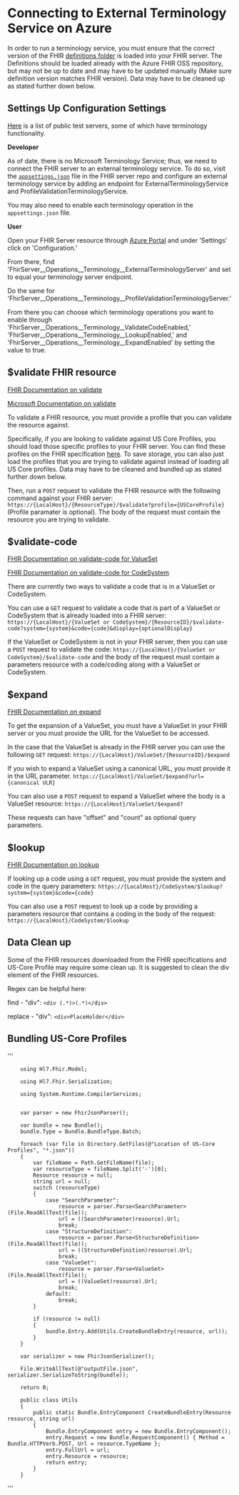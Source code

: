 # Connecting to External Terminology Service on Azure

In order to run a terminology service, you must ensure that the correct version of the FHIR [definitions folder](http://hl7.org/fhir/R4/downloads.html "definitions folder") is loaded into your FHIR server. The Definitions should be loaded already with the Azure FHIR OSS repository, but may not be up to date and may have to be updated manually (Make sure definition version matches FHIR version). Data may have to be cleaned up as stated further down below.

## Settings Up Configuration Settings

[Here](https://confluence.hl7.org/display/FHIR/Public+Test+Servers) is a list of public test servers, some of which have terminology functionality.

**Developer**

As of date, there is no Microsoft Terminology Service; thus, we need to connect the FHIR server to an external terminology service. To do so, visit the [`appsettings.json`](https://github.com/microsoft/fhir-server/blob/feature/terminologyservice/src/Microsoft.Health.Fhir.Shared.Web/appsettings.json) file in the FHIR server repo and configure an external terminology service by adding an endpoint for ExternalTerminologyService and ProfileValidationTerminologyService.

You may also need to enable each terminology operation in the `appsettings.json` file.

**User**

Open your FHIR Server resource through [Azure Portal](https://ms.portal.azure.com/#home) and under 'Settings' click on 'Configuration.'

From there, find 'FhirServer__Operations__Terminology__ExternalTerminologyServer' and set to equal your terminology server endpoint.

Do the same for 'FhirServer__Operations__Terminology__ProfileValidationTerminologyServer.'

From there you can choose which terminology operations you want to enable through 'FhirServer__Operations__Terminology__ValidateCodeEnabled,' 'FhirServer__Operations__Terminology__LookupEnabled,' and 'FhirServer__Operations__Terminology__ExpandEnabled' by setting the value to true.


## $validate FHIR resource
[FHIR Documentation on validate](https://www.hl7.org/fhir/validation.html)

[Microsoft Documentation on validate](https://docs.microsoft.com/en-us/azure/healthcare-apis/fhir/validation-against-profiles)


To validate a FHIR resource, you must provide a profile that you can validate the resource against. 

Specifically, if you are looking to validate against US Core Profiles, you should load those specific profiles to your FHIR server. You can find these profiles on the FHIR specification [here](http://hl7.org/fhir/us/core/history.html). To save storage, you can also just load the profiles that you are trying to validate against instead of loading all US Core profiles. Data may have to be cleaned and bundled up as stated further down below.

Then, run a `POST` request to validate the FHIR resource with the following command against your FHIR server: `https://{LocalHost}/{ResourceType}/$validate?profile={USCoreProfile}` (Profile paramater is optional). The body of the request must contain the resource you are trying to validate.

## $validate-code 
[FHIR Documentation on validate-code for ValueSet](https://www.hl7.org/fhir/valueset-operation-validate-code.html)

[FHIR Documentation on validate-code for CodeSystem](https://www.hl7.org/fhir/codesystem-operation-validate-code.html)

There are currently two ways to validate a code that is in a ValueSet or CodeSystem.

You can use a `GET` request to validate a code that is part of a ValueSet or CodeSystem that is already loaded into a FHIR server: `https://{LocalHost}/{ValueSet or CodeSystem}/{ResourceID}/$validate-code?system={system}&code={code}&display={optionalDisplay}`

If the ValueSet or CodeSystem is not in your FHIR server, then you can use a `POST` request to validate the code: `https://{LocalHost}/{ValueSet or CodeSystem}/$validate-code` and the body of the request must contain a parameters resource with a code/coding along with a ValueSet or CodeSystem.

## $expand
[FHIR Documentation on expand](https://www.hl7.org/fhir/valueset-operation-expand.html)

To get the expansion of a ValueSet, you must have a ValueSet in your FHIR server or you must provide the URL for the ValueSet to be accessed. 

In the case that the ValueSet is already in the FHIR server you can use the following `GET` request:
`https://{LocalHost}/ValueSet/{ResourceID}/$expand`

If you wish to expand a ValueSet using a canonical URL, you must provide it in the URL parameter.
`https://{LocalHost}/ValueSet/$expand?url={canonical ULR}`

You can also use a `POST` request to expand a ValueSet where the body is a ValueSet resource:
`https://{LocalHost}/ValueSet/$expand?`

These requests can have "offset" and "count" as optional query parameters.

## $lookup
[FHIR Documentation on lookup](https://www.hl7.org/fhir/codesystem-operation-lookup.html)

If looking up a code using a `GET` request, you must provide the system and code in the query parameters:
`https://{LocalHost}/CodeSystem/$lookup?system={system}&code={code}`

You can also use a `POST` request to look up a code by providing a parameters resource that contains a coding in the body of the request:
`https://{LocalHost}/CodeSystem/$lookup`

## Data Clean up

Some of the FHIR resources downloaded from the FHIR specifications and US-Core Profile may require some clean up. It is suggested to clean the div element of the FHIR resources.

Regex can be helpful here: 

find     - "div": `<div (.*)>(.*)</div>`

replace  - "div": `<div>PlaceHolder</div>`

## Bundling US-Core Profiles
'''

        using Hl7.Fhir.Model;

        using Hl7.Fhir.Serialization;

        using System.Runtime.CompilerServices;


        var parser = new FhirJsonParser();

        var bundle = new Bundle();
        bundle.Type = Bundle.BundleType.Batch;

        foreach (var file in Directory.GetFiles(@"Location of US-Core Profiles", "*.json"))
        {
            var fileName = Path.GetFileName(file);
            var resourceType = fileName.Split('-')[0];
            Resource resource = null;
            string url = null;
            switch (resourceType)
            {
                case "SearchParameter":
                    resource = parser.Parse<SearchParameter>(File.ReadAllText(file));
                    url = ((SearchParameter)resource).Url;
                    break;
                case "StructureDefinition":
                    resource = parser.Parse<StructureDefinition>(File.ReadAllText(file));
                    url = ((StructureDefinition)resource).Url;
                    break;
                case "ValueSet":
                    resource = parser.Parse<ValueSet>(File.ReadAllText(file));
                    url = ((ValueSet)resource).Url;
                    break;
                default:
                    break;
            }

            if (resource != null)
            {
                bundle.Entry.Add(Utils.CreateBundleEntry(resource, url));
            }
        }

        var serializer = new FhirJsonSerializer();

        File.WriteAllText(@"outputFile.json", serializer.SerializeToString(bundle));

        return 0;

        public class Utils
        {
            public static Bundle.EntryComponent CreateBundleEntry(Resource resource, string url)
            {
                Bundle.EntryComponent entry = new Bundle.EntryComponent();
                entry.Request = new Bundle.RequestComponent() { Method = Bundle.HTTPVerb.POST, Url = resource.TypeName };
                entry.FullUrl = url;
                entry.Resource = resource;
                return entry;
            }
        }
'''
